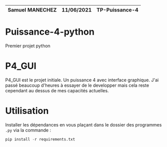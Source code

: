 | Samuel MANECHEZ | 11/06/2021 | TP-Puissance-4 |
| :--------------------------------------------------------------: | :--------: | :-------------------------------: |

# Puissance-4-python
Premier projet python

# P4_GUI
P4_GUI est le projet initiale. Un puissance 4 avec interface graphique. J'ai passé beaucoup d'heures à essayer de le developper mais cela reste cependant au dessus de mes capacités actuelles. 

# Utilisation
Installer les dépendances en vous plaçant dans le dossier des programmes ```.py``` via la commande :
```Python
pip install -r requirements.txt
```
